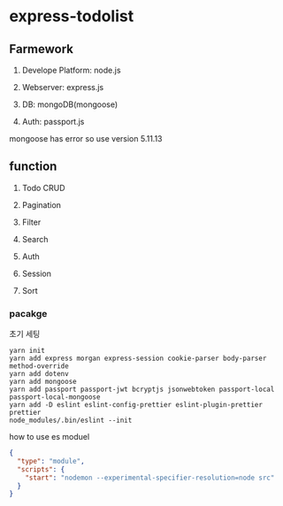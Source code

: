 # express-todolist

## Farmework

1. Develope Platform: node.js

1. Webserver: express.js

1. DB: mongoDB(mongoose)

1. Auth: passport.js

mongoose has error so use version 5.11.13

## function

1. Todo CRUD

1. Pagination

1. Filter

1. Search

1. Auth

1. Session

1. Sort

### pacakge

초기 세팅

```shell
yarn init
yarn add express morgan express-session cookie-parser body-parser method-override
yarn add dotenv
yarn add mongoose
yarn add passport passport-jwt bcryptjs jsonwebtoken passport-local passport-local-mongoose
yarn add -D eslint eslint-config-prettier eslint-plugin-prettier prettier
node_modules/.bin/eslint --init
```

how to use es moduel

```json
{
  "type": "module",
  "scripts": {
    "start": "nodemon --experimental-specifier-resolution=node src"
  }
}
```
